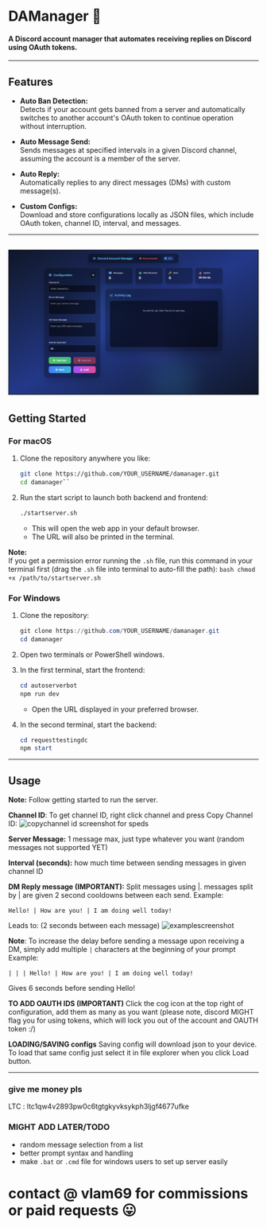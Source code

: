 # DAManager 🚀

#### A Discord account manager that automates receiving replies on Discord using OAuth tokens.
---

## Features

- **Auto Ban Detection:**  
  Detects if your account gets banned from a server and automatically switches to another account's OAuth token to continue operation without interruption.

- **Auto Message Send:**  
  Sends messages at specified intervals in a given Discord channel, assuming the account is a member of the server.

- **Auto Reply:**  
  Automatically replies to any direct messages (DMs) with custom message(s).

- **Custom Configs:**  
  Download and store configurations locally as JSON files, which include OAuth token, channel ID, interval, and messages.

---
![APP SCREENIE :D](screenshot1.png)
---
## Getting Started

### For macOS

1. Clone the repository anywhere you like:
   ```bash
   git clone https://github.com/YOUR_USERNAME/damanager.git
   cd damanager``
2. Run the start script to launch both backend and frontend:
    ```bash
    ./startserver.sh
    ```
    - This will open the web app in your default browser.
    - The URL will also be printed in the terminal.

**Note:**  
If you get a permission error running the `.sh` file, run this command in your terminal first (drag the `.sh` file into terminal to auto-fill the path):
    ```bash
    chmod +x /path/to/startserver.sh
    ```

### For Windows

1. Clone the repository:
    ```powershell
    git clone https://github.com/YOUR_USERNAME/damanager.git
    cd damanager
    ```

2. Open two terminals or PowerShell windows.

3. In the first terminal, start the frontend:
    ```powershell
    cd autoserverbot
    npm run dev
    ```
    - Open the URL displayed in your preferred browser.

4. In the second terminal, start the backend:
    ```powershell
    cd requesttestingdc
    npm start
    ```

---

## Usage
**Note:** Follow getting started to run the server.

**Channel ID**: To get channel ID, right click channel and press Copy Channel ID:
![copychannel id screenshot for speds](https://cdn.discordapp.com/attachments/1380420506896826459/1395554807007416450/Screenshot_2025-07-17_at_5.56.28_PM.png?ex=687adf32&is=68798db2&hm=2e0b147039fd9c4d0e1c27d387d209ea9c1e7cd054bfd3605eb16ff4f6ffb7c5&)

**Server Message:** 1 message max, just type whatever you want (random messages not supported YET)

**Interval (seconds):** how much time between sending messages in given channel ID

**DM Reply message (IMPORTANT):** Split messages using |. messages split by | are given 2 second cooldowns between each send.
Example:
```
Hello! | How are you! | I am doing well today!
```
Leads to:
(2 seconds between each message)
![examplescreenshot](https://cdn.discordapp.com/attachments/1380420506896826459/1395555860565983403/Screenshot_2025-07-17_at_6.00.42_PM.png?ex=687ae02d&is=68798ead&hm=fd5fc4be9fd82a1085ca62d8dba82150e8b36c434b65fdb5f29b4ee940e2e76a&)

**Note**: To increase the delay before sending a message upon receiving a DM, simply add multiple ``|`` characters at the beginning of your prompt
Example:
```
| | | Hello! | How are you! | I am doing well today!
```
Gives 6 seconds before sending Hello!

**TO ADD OAUTH IDS (IMPORTANT)**
Click the cog icon at the top right of configuration, add them as many as you want (please note, discord MIGHT flag you for using tokens, which will lock you out of the account and OAUTH token :/)

**LOADING/SAVING configs**
Saving config will download json to your device. To load that same config just select it in file explorer when you click Load button.

---

### give me money pls
LTC : ltc1qw4v2893pw0c6tgtgkyvksykph3ljgf4677ufke

### MIGHT ADD LATER/TODO
- random message selection from a list
- better prompt syntax and handling
- make ``.bat`` or ``.cmd`` file for windows users to set up server easily

# contact @ vlam69 for commissions or paid requests 😛
